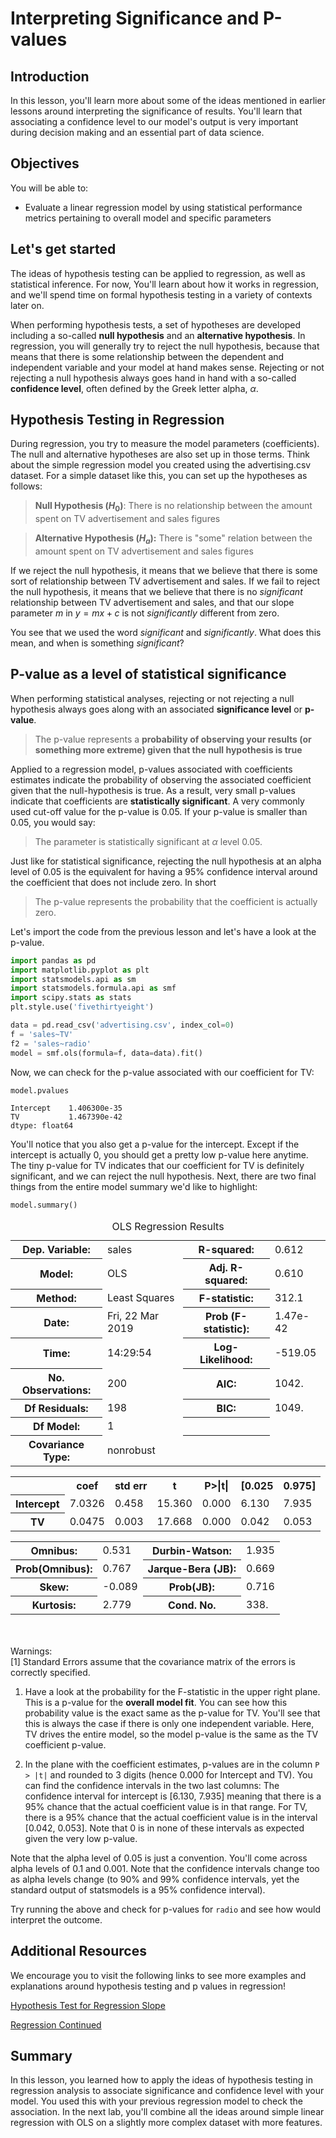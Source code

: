 # Interpreting Significance and P-values 

## Introduction

In this lesson, you'll learn more about some of the ideas mentioned in earlier lessons around interpreting the significance of results. You'll learn that associating a confidence level to our model's output is very important during decision making and an essential part of data science.

## Objectives

You will be able to:

* Evaluate a linear regression model by using statistical performance metrics pertaining to overall model and specific parameters

## Let's get started
The ideas of hypothesis testing can be applied to regression, as well as statistical inference. For now, You'll learn about how it works in regression, and we'll spend time on formal hypothesis testing in a variety of contexts later on.

When performing hypothesis tests, a set of hypotheses are developed including a so-called **null hypothesis** and an **alternative hypothesis**. 
In regression, you will generally try to reject the null hypothesis, because that means that there is some relationship between the dependent and independent variable and your model at hand makes sense. Rejecting or not rejecting a null hypothesis always goes hand in hand with a so-called **confidence level**, often defined by the Greek letter alpha, $\alpha$.

## Hypothesis Testing in Regression 

During regression, you try to measure the model parameters (coefficients). The null and alternative hypotheses are also set up in those terms. Think about the simple regression model you created using the advertising.csv dataset. For a simple dataset like this, you can set up the hypotheses as follows:

> **Null Hypothesis ($H_0$)**: There is no relationship between the amount spent on TV advertisement and sales figures

> **Alternative Hypothesis ($H_a$):** There is "some" relation between the amount spent on TV advertisement and sales figures

If we reject the null hypothesis, it means that we believe that there is some sort of relationship between TV advertisement and sales.
If we fail to reject the null hypothesis, it means that we believe that  there is no _significant_ relationship between TV advertisement and sales, and that our slope parameter $m$ in $y= mx+c$ is not _significantly_ different from zero. 

You see that we used the word _significant_ and _significantly_. What does this mean, and when is something _significant_?

## P-value as a level of statistical significance

When performing statistical analyses, rejecting or not rejecting a null hypothesis always goes along with an associated **significance level** or **p-value**.

> The p-value represents a **probability of observing your results (or something more extreme) given that the null hypothesis is true**
 
Applied to a regression model, p-values associated with coefficients estimates indicate the probability of observing the associated coefficient given that the null-hypothesis is true. As a result, very small p-values indicate that coefficients are **statistically significant**. A very commonly used cut-off value for the p-value is 0.05. If your p-value is smaller than 0.05, you would say:

> The parameter is statistically significant at $\alpha$ level 0.05. 

Just like for statistical significance, rejecting the null hypothesis at an alpha level of 0.05 is the equivalent for having a 95% confidence interval around the coefficient that does not include zero. In short

> The p-value represents the probability that the coefficient is actually zero. 

Let's import the code from the previous lesson and let's have a look at the p-value.


```python
import pandas as pd
import matplotlib.pyplot as plt
import statsmodels.api as sm
import statsmodels.formula.api as smf
import scipy.stats as stats
plt.style.use('fivethirtyeight')

data = pd.read_csv('advertising.csv', index_col=0)
f = 'sales~TV'
f2 = 'sales~radio'
model = smf.ols(formula=f, data=data).fit()
```

Now, we can check for the p-value associated with our coefficient for TV:


```python
model.pvalues
```




    Intercept    1.406300e-35
    TV           1.467390e-42
    dtype: float64



You'll notice that you also get a p-value for the intercept. Except if the intercept is actually 0, you should get a pretty low p-value here anytime. The tiny p-value for TV indicates that our coefficient for TV is definitely significant, and we can reject the null hypothesis. Next, there are two final things from the entire model summary we'd like to highlight:


```python
model.summary()
```




<table class="simpletable">
<caption>OLS Regression Results</caption>
<tr>
  <th>Dep. Variable:</th>          <td>sales</td>      <th>  R-squared:         </th> <td>   0.612</td>
</tr>
<tr>
  <th>Model:</th>                   <td>OLS</td>       <th>  Adj. R-squared:    </th> <td>   0.610</td>
</tr>
<tr>
  <th>Method:</th>             <td>Least Squares</td>  <th>  F-statistic:       </th> <td>   312.1</td>
</tr>
<tr>
  <th>Date:</th>             <td>Fri, 22 Mar 2019</td> <th>  Prob (F-statistic):</th> <td>1.47e-42</td>
</tr>
<tr>
  <th>Time:</th>                 <td>14:29:54</td>     <th>  Log-Likelihood:    </th> <td> -519.05</td>
</tr>
<tr>
  <th>No. Observations:</th>      <td>   200</td>      <th>  AIC:               </th> <td>   1042.</td>
</tr>
<tr>
  <th>Df Residuals:</th>          <td>   198</td>      <th>  BIC:               </th> <td>   1049.</td>
</tr>
<tr>
  <th>Df Model:</th>              <td>     1</td>      <th>                     </th>     <td> </td>   
</tr>
<tr>
  <th>Covariance Type:</th>      <td>nonrobust</td>    <th>                     </th>     <td> </td>   
</tr>
</table>
<table class="simpletable">
<tr>
      <td></td>         <th>coef</th>     <th>std err</th>      <th>t</th>      <th>P>|t|</th>  <th>[0.025</th>    <th>0.975]</th>  
</tr>
<tr>
  <th>Intercept</th> <td>    7.0326</td> <td>    0.458</td> <td>   15.360</td> <td> 0.000</td> <td>    6.130</td> <td>    7.935</td>
</tr>
<tr>
  <th>TV</th>        <td>    0.0475</td> <td>    0.003</td> <td>   17.668</td> <td> 0.000</td> <td>    0.042</td> <td>    0.053</td>
</tr>
</table>
<table class="simpletable">
<tr>
  <th>Omnibus:</th>       <td> 0.531</td> <th>  Durbin-Watson:     </th> <td>   1.935</td>
</tr>
<tr>
  <th>Prob(Omnibus):</th> <td> 0.767</td> <th>  Jarque-Bera (JB):  </th> <td>   0.669</td>
</tr>
<tr>
  <th>Skew:</th>          <td>-0.089</td> <th>  Prob(JB):          </th> <td>   0.716</td>
</tr>
<tr>
  <th>Kurtosis:</th>      <td> 2.779</td> <th>  Cond. No.          </th> <td>    338.</td>
</tr>
</table><br/><br/>Warnings:<br/>[1] Standard Errors assume that the covariance matrix of the errors is correctly specified.



1. Have a look at the probability for the F-statistic in the upper right plane. This is a p-value for the **overall model fit**. You can see how this probability value is the exact same as the p-value for TV. You'll see that this is always the case if there is only one independent variable. Here, TV drives the entire model, so the model p-value is the same as the TV coefficient p-value.

2. In the plane with the coefficient estimates, p-values are in the column `P > |t|` and rounded to 3 digits (hence 0.000 for Intercept and TV). You can find the confidence intervals in the two last columns: The confidence interval for intercept is [6.130, 7.935] meaning that there is a 95% chance that the actual coefficient value is in that range. For TV, there is a 95% chance that the actual coefficient value is in the interval [0.042, 0.053]. Note that 0 is in none of these intervals as expected given the very low p-value.

Note that the alpha level of 0.05 is just a convention. You'll come across alpha levels of 0.1 and 0.001. Note that the confidence intervals change too as alpha levels change (to 90% and 99% confidence intervals, yet the standard output of statsmodels is a 95% confidence interval). 

Try running the above and check for p-values for `radio` and see how would interpret the outcome. 

## Additional Resources

We encourage you to visit the following links to see more examples and explanations around hypothesis testing and p values in regression!

[Hypothesis Test for Regression Slope](https://stattrek.com/regression/slope-test.aspx)

[Regression Continued](https://web.archive.org/web/20191221171509/http://www.stat.ucla.edu:80/~cochran/stat10/winter/lectures/lect18.html)

## Summary 

In this lesson, you learned how to apply the ideas of hypothesis testing in regression analysis to associate significance and confidence level with your model. You used this with your previous regression model to check the association. In the next lab, you'll combine all the ideas around simple linear regression with OLS on a slightly more complex dataset with more features. 
